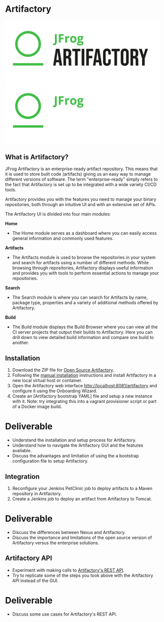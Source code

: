 # Artifactory

![](img7/artifactory_light.svg ':size=400px :class=light-mode-img-center')
![](img7/artifactory_dark.svg ':size=400px :class=dark-mode-img-center')

## What is Artifactory?

JFrog Artifactory is an enterprise-ready artifact repository. This means that it is used to store built code (artifacts) giving us an easy way to manage different versions of software. The term "enterprise-ready" simply refers to the fact that Artifactory is set up to be integrated with a wide variety CI/CD tools.

Artifactory provides you with the features you need to manage your binary repositories, both through an intuitive UI and with an extensive set of APIs.

The Artifactory UI is divided into four main modules:

**Home**
- The Home module serves as a dashboard where you can easily access general information and commonly used features.

**Artifacts**
- The Artifacts module is used to browse the repositories in your system and search for artifacts using a number of different methods. While browsing through repositories, Artifactory displays useful information and provides you with tools to perform essential actions to manage your repositories.

**Search**
- The Search module is where you can search for Artifacts by name, package type, properties and a variety of additional methods offered by Artifactory.

**Build**
- The Build module displays the Build Browser where you can view all the CI server projects that output their builds to Artifactory.  Here you can drill down to view detailed build information and compare one build to another.

## Installation

1. Download the ZIP file for [Open Source Artifactory](https://jfrog.com/open-source/).
2. Following the [manual installation](https://www.jfrog.com/confluence/display/RTF/Installing+on+Linux+Solaris+or+Mac+OS#InstallingonLinuxSolarisorMacOS-ManualInstallation) instructions and install Artifactory in a new local virtual host or container.
3. Open the Artifactory web interface [http://localhost:8081/artifactory](http://localhost:8081/artifactory) and configure it using the Onboarding Wizard.
4. Create an [Artifactory bootstrap YAML] file and setup a new instance with it. Note: try integrating this into a vagrant provisioner script or part of a Docker image build.

# Deliverable

- Understand the installation and setup process for Artifactory.
- Understand how to navigate the Artifactory GUI and the features available.
- Discuss the advantages and limitation of using the a bootstrap configuration file to setup Artifactory.

## Integration

1. Reconfigure your Jenkins PetClinic job to deploy artifacts to a Maven repository in Artifactory.
2. Create a Jenkins job to deploy an artifact from Artifactory to Tomcat.

# Deliverable

- Discuss the differences between Nexus and Artifactory.
- Discuss the importance and limitations of the open source version of Artifactory versus the enterprise solutions.

## Artifactory API

- Experiment with making calls to [Artifactory's REST API](https://www.jfrog.com/confluence/display/RTF/Artifactory+REST+API).
- Try to replicate some of the steps you took above with the Artifactory API instead of the GUI.

# Deliverable

- Discuss some use cases for Artifactory's REST API.
